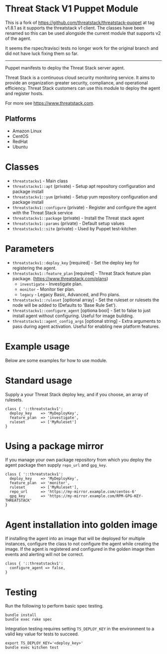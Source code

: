 Threat Stack V1 Puppet Module
================

This is a fork of https://github.com/threatstack/threatstack-puppet at tag v1.8.1 as it supports the threatstack v1 client. The classes have been renamed so this can be used alongside the current module that supports v2 of the agent.  

It seems the rspec/travisci tests no longer work for the original branch and did not have luck fixing them so far. 

---

[travis]: https://travis-ci.org/threatstack/threatstack-puppet
[original module]: https://forge.puppetlabs.com/threatstack/threatstack

Puppet manifests to deploy the Threat Stack server agent.

Threat Stack is a continuous cloud security monitoring service. It aims to provide an organization greater security, compliance, and operational efficiency.  Threat Stack customers can use this module to deploy the agent and register hosts.

For more see https://www.threatstack.com.

Platforms
---------

* Amazon Linux
* CentOS
* RedHat
* Ubuntu

Classes
=======

* `threatstackv1` - Main class
* `threatstackv1::apt` (private) - Setup apt repository configuration and package install
* `threatstackv1::yum` (private) - Setup yum repository configuration and package install
* `threatstackv1::configure` (private) - Register and configure the agent with the Threat Stack service
* `threatstackv1::package` (private) - Install the Threat stack agent
* `threatstackv1::params` (private) - Default setup values
* `threatstackv1::site` (private) - Used by Puppet test-kitchen

Parameters
=====

* `threatstackv1::deploy_key` [required] - Set the deploy key for registering the agent.
* `threatstackv1::feature_plan` [required] - Threat Stack feature plan package. (https://www.threatstack.com/plans)
  * `investigate` - Investigate plan.
  * `monitor` - Monitor tier plan.
  * `legacy` - Legacy Basic, Advanced, and Pro plans.
* `threatstackv1::ruleset` [optional array] - Set the ruleset or rulesets the node will be added to (Defaults to 'Base Rule Set').
* `threatstackv1::configure_agent` [optiona bool] - Set to false to just install agent without configuring. Useful for image building.
* `threatstackv1::agent_config_args` [optional string] - Extra arguments to pass during agent activation.  Useful for enabling new platform features.

Example usage
=====
Below are some examples for how to use module.

Standard usage
===
Supply a your Threat Stack deploy key, and if you choose, an array of rulesets.
```
class { '::threatstackv1':
  deploy_key    => 'MyDeployKey',
  feature_plan  => 'investigate',
  ruleset       => ['MyRuleset']
}
```
Using a package mirror
===
If you manage your own package repository from which you deploy the agent package then supply `repo_url` and `gpg_key`.
```
class { '::threatstackv1':
  deploy_key    => 'MyDeployKey',
  feature_plan  => 'monitor',
  ruleset       => ['MyRuleset'],
  repo_url      => 'https://my-mirror.example.com/centos-6'
  gpg_key       => 'https://my-mirror.example.com/RPM-GPG-KEY-THREATSTACK'
}
```

Agent installation into golden image
===
If installing the agent into an image that will be deployed for multiple instances, configure the class to not configure the agent while creating the image.  If the agent is registered and configured in the golden image then events and alerting will not be correct.
```
class { '::threatstackv1':
  configure_agent => false,
}
```

Testing
=======
Run the following to perform basic spec testing.
```
bundle install
bundle exec rake spec
```

Integration testing requires setting `TS_DEPLOY_KEY` in the environment to a valid key value for tests to succeed.
```
export TS_DEPLOY_KEY='<deploy_key>'
bundle exec kitchen test
```

